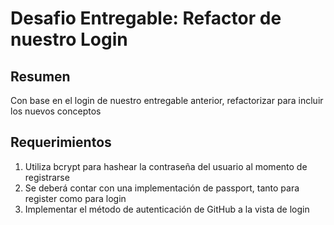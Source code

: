 # Desafio Entregable: Refactor de nuestro Login

## Resumen

Con base en el login de nuestro entregable anterior, refactorizar para incluir los nuevos conceptos

## Requerimientos

1. Utiliza bcrypt para hashear la contraseña del usuario al momento de registrarse
2. Se deberá contar con una implementación de passport, tanto para register como para login
3. Implementar el método de autenticación de GitHub a la vista de login
